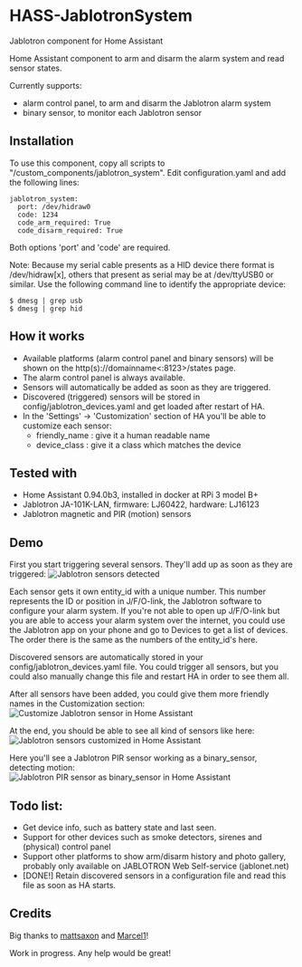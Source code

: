 # HASS-JablotronSystem
Jablotron component for Home Assistant



Home Assistant component to arm and disarm the alarm system and read sensor states.

Currently supports:
- alarm control panel, to arm and disarm the Jablotron alarm system
- binary sensor, to monitor each Jablotron sensor

## Installation
To use this component, copy all scripts to "<home assistant config dir>/custom_components/jablotron_system".
Edit configuration.yaml and add the following lines:

```
jablotron_system:
  port: /dev/hidraw0
  code: 1234
  code_arm_required: True
  code_disarm_required: True
```
Both options 'port' and 'code' are required.

Note: Because my serial cable presents as a HID device there format is /dev/hidraw[x], others that present as serial may be at /dev/ttyUSB0 or similar. Use the following command line to identify the appropriate device:

```
$ dmesg | grep usb
$ dmesg | grep hid
```

## How it works
- Available platforms (alarm control panel and binary sensors) will be shown on the http(s)://domainname<:8123>/states page.
- The alarm control panel is always available.
- Sensors will automatically be added as soon as they are triggered.
- Discovered (triggered) sensors will be stored in config/jablotron_devices.yaml and get loaded after restart of HA.
- In the 'Settings' -> 'Customization' section of HA you'll be able to customize each sensor:
  - friendly_name : give it a human readable name
  - device_class  : give it a class which matches the device

## Tested with
- Home Assistant 0.94.0b3, installed in docker at RPi 3 model B+
- Jablotron JA-101K-LAN, firmware: LJ60422, hardware: LJ16123
- Jablotron magnetic and PIR (motion) sensors

## Demo

First you start triggering several sensors. They'll add up as soon as they are triggered:
![Jablotron sensors detected](https://i.imgur.com/H8oSrii.gif)

Each sensor gets it own entity_id with a unique number. This number represents the ID or position in J/F/O-link, the Jablotron software to configure your alarm system. If you're not able to open up J/F/O-link but you are able to access your alarm system over the internet, you could use the Jablotron app on your phone and go to Devices to get a list of devices. The order there is the same as the numbers of the entity_id's here.

Discovered sensors are automatically stored in your config/jablotron_devices.yaml file. You could trigger all sensors, but you could also manually change this file and restart HA in order to see them all.

After all sensors have been added, you could give them more friendly names in the Customization section:
![Customize Jablotron sensor in Home Assistant](https://i.imgur.com/DhDgQoB.gif)

At the end, you should be able to see all kind of sensors like here:
![Jablotron sensors customized in Home Assistant](https://i.imgur.com/07gn2QP.gif)

Here you'll see a Jablotron PIR sensor working as a binary_sensor, detecting motion:
![Jablotron PIR sensor as binary_sensor in Home Assistant](https://i.imgur.com/4S5ctF9.gif)


## Todo list:
- Get device info, such as battery state and last seen.
- Support for other devices such as smoke detectors, sirenes and (physical) control panel
- Support other platforms to show arm/disarm history and photo gallery, probably only available on JABLOTRON Web Self-service (jablonet.net)
- [DONE!] Retain discovered sensors in a configuration file and read this file as soon as HA starts.

## Credits
Big thanks to [mattsaxon](https://community.home-assistant.io/u/mattsaxon) and [Marcel1](https://community.home-assistant.io/u/marcel1)!

Work in progress. Any help would be great!

